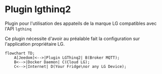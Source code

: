 # Plugin lgthinq2

Plugin pour l'utilisation des appateils de la marque LG compatibles avec l'API `lgthinq`

Ce plugin nécessite d'avoir au préalable fait la configuration sur l'application propriétaire LG.


```mermaid
flowchart TD;
    A[Jeedom]<-->|Plugin LGThinq2| B(Broker MQTT);
    B<-->|Docker Daemon| C(Cloud LG);
    C<-->|Internet| D(Your Fridge\nor any LG Device);
```
